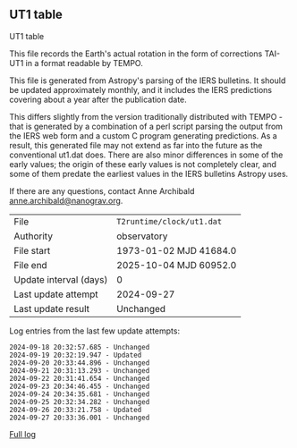 
## UT1 table

UT1 table

This file records the Earth's actual rotation in the form of
corrections TAI-UT1 in a format readable by TEMPO.

This file is generated from Astropy's parsing of the IERS
bulletins. It should be updated approximately monthly, and it
includes the IERS predictions covering about a year after the
publication date.

This differs slightly from the version traditionally distributed
with TEMPO - that is generated by a combination of a perl script
parsing the output from the IERS web form and a custom C program
generating predictions. As a result, this generated file may not
extend as far into the future as the conventional ut1.dat does.
There are also minor differences in some of the early values; the
origin of these early values is not completely clear, and some of
them predate the earliest values in the IERS bulletins Astropy uses.

If there are any questions, contact Anne Archibald
<anne.archibald@nanograv.org>.

|     |     |
|:--- |:--- |
| File | `T2runtime/clock/ut1.dat` |
| Authority | observatory |
| File start | 1973-01-02 MJD 41684.0 |
| File end | 2025-10-04 MJD 60952.0 |
| Update interval (days) | 0 |
| Last update attempt | 2024-09-27 |
| Last update result | Unchanged |

Log entries from the last few update attempts:
```
2024-09-18 20:32:57.685 - Unchanged
2024-09-19 20:32:19.947 - Updated
2024-09-20 20:33:44.896 - Unchanged
2024-09-21 20:31:13.293 - Unchanged
2024-09-22 20:31:41.654 - Unchanged
2024-09-23 20:34:46.455 - Unchanged
2024-09-24 20:34:35.681 - Unchanged
2024-09-25 20:32:34.282 - Unchanged
2024-09-26 20:33:21.758 - Updated
2024-09-27 20:33:36.001 - Unchanged
```
[Full log](https://raw.githubusercontent.com/ipta/pulsar-clock-corrections/main/log/T2runtime/clock/ut1.dat.log)
